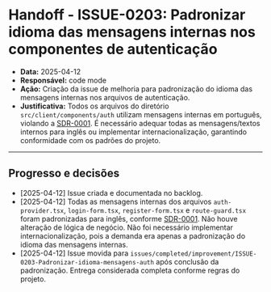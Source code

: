 # Handoff - ISSUE-0203: Padronizar idioma das mensagens internas nos componentes de autenticação

- **Data:** 2025-04-12
- **Responsável:** code mode
- **Ação:** Criação da issue de melhoria para padronização do idioma das mensagens internas nos arquivos de autenticação.
- **Justificativa:** Todos os arquivos do diretório `src/client/components/auth` utilizam mensagens internas em português, violando a [SDR-0001](../../../docs/sdr/SDR-0001-Codigo-Fonte-Em-Ingles.md). É necessário adequar todas as mensagens/textos internos para inglês ou implementar internacionalização, garantindo conformidade com os padrões do projeto.

---

## Progresso e decisões

- [2025-04-12] Issue criada e documentada no backlog.
- [2025-04-12] Todas as mensagens internas dos arquivos `auth-provider.tsx`, `login-form.tsx`, `register-form.tsx` e `route-guard.tsx` foram padronizadas para inglês, conforme [SDR-0001](../../../docs/sdr/SDR-0001-Codigo-Fonte-Em-Ingles.md). Não houve alteração de lógica de negócio. Não foi necessário implementar internacionalização, pois a demanda era apenas a padronização do idioma das mensagens internas.
- [2025-04-12] Issue movida para `issues/completed/improvement/ISSUE-0203-Padronizar-idioma-mensagens-auth` após conclusão da padronização. Entrega considerada completa conforme regras do projeto.